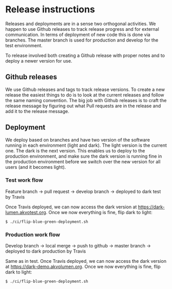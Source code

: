 # Release instructions

Releases and deployments are in a sense two orthogonal activities. We happen to
use Github releases to track release progress and for external communication. In
terms of deployment of new code this is done via branches. The master branch is
used for production and develop for the test environment.

To release involved both creating a Github release with proper notes and to
deploy a newer version for use.

## Github releases

We use Github releases and tags to track release versions. To create a new
release the easiest things to do is to look at the current releases and follow
the same naming convention. The big job with Github releases is to craft the
release message by figuring out what Pull requests are in the release and
add it to the release message.

## Deployment
We deploy based on branches and have two version of the software running in each
environment (light and dark). The light version is the current one. The dark is
the next version. This enables us to deploy to the production environment, and
make sure the dark version is running fine in the production environment before
we switch over the new version for all users (and it becomes light).

### Test work flow
Feature branch -> pull request -> develop branch -> deployed to dark test by
Travis

Once Travis deployed, we can now access the dark version at
https://dark-lumen.akvotest.org. Once we now everything is fine, flip dark to
light:

```
$ ./ci/flip-blue-green-deployment.sh
```

### Production work flow
Develop branch -> local merge -> push to github -> master branch -> deployed to
dark production by Travis

Same as in test. Once Travis deployed, we can now access the dark version at
https://dark-demo.akvolumen.org. Once we now everything is fine, flip dark to
light:

```
$ ./ci/flip-blue-green-deployment.sh
```
